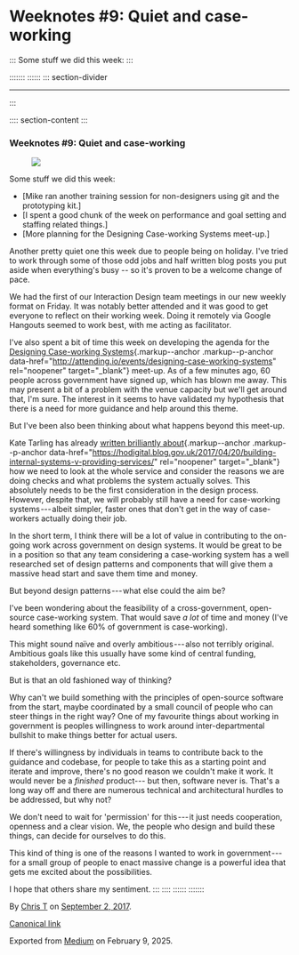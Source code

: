 <div>

# Weeknotes #9: Quiet and case-working 

</div>

::: 
Some stuff we did this week:
:::

::::::: 
:::::: 
::: section-divider

------------------------------------------------------------------------
:::

:::: section-content
::: 
### Weeknotes #9: Quiet and case-working 

<figure id="be88" class="graf graf--figure graf-after--h3">
<img
src="https://cdn-images-1.medium.com/max/800/1*SNnnAN5EYWZuIynw0pRP8g.gif"
class="graf-image" data-image-id="1*SNnnAN5EYWZuIynw0pRP8g.gif"
data-width="335" data-height="193" data-is-featured="true" />
</figure>

Some stuff we did this week:

-   [Mike ran another training session for non-designers using git and
    the prototyping kit.]
-   [I spent a good chunk of the week on performance and goal setting
    and staffing related things.]
-   [More planning for the Designing Case-working Systems
    meet-up.]

Another pretty quiet one this week due to people being on holiday. I've
tried to work through some of those odd jobs and half written blog posts
you put aside when everything's busy -- so it's proven to be a welcome
change of pace.

We had the first of our Interaction Design team meetings in our new
weekly format on Friday. It was notably better attended and it was good
to get everyone to reflect on their working week. Doing it remotely via
Google Hangouts seemed to work best, with me acting as facilitator.

I've also spent a bit of time this week on developing the agenda for the
[Designing Case-working
Systems](http://attending.io/events/designing-case-working-systems){.markup--anchor
.markup--p-anchor
data-href="http://attending.io/events/designing-case-working-systems"
rel="noopener" target="_blank"} meet-up. As of a few minutes ago, 60
people across government have signed up, which has blown me away. This
may present a bit of a problem with the venue capacity but we'll get
around that, I'm sure. The interest in it seems to have validated my
hypothesis that there is a need for more guidance and help around this
theme.

But I've been also been thinking about what happens beyond this meet-up.

Kate Tarling has already [written brilliantly
about](https://hodigital.blog.gov.uk/2017/04/20/building-internal-systems-v-providing-services/){.markup--anchor
.markup--p-anchor
data-href="https://hodigital.blog.gov.uk/2017/04/20/building-internal-systems-v-providing-services/"
rel="noopener" target="_blank"} how we need to look at the whole service
and consider the reasons we are doing checks and what problems the
system actually solves. This absolutely needs to be the first
consideration in the design process. However, despite that, we will
probably still have a need for case-working systems --- albeit simpler,
faster ones that don't get in the way of case-workers actually doing
their job.

In the short term, I think there will be a lot of value in contributing
to the on-going work across government on design systems. It would be
great to be in a position so that any team considering a case-working
system has a well researched set of design patterns and components that
will give them a massive head start and save them time and money.

But beyond design patterns --- what else could the aim be?

I've been wondering about the feasibility of a cross-government,
open-source case-working system. That would save *a lot* of time and
money (I've heard something like 60% of government is case-working).

This might sound naïve and overly ambitious --- also not terribly
original. Ambitious goals like this usually have some kind of central
funding, stakeholders, governance etc.

But is that an old fashioned way of thinking?

Why can't we build something with the principles of open-source software
from the start, maybe coordinated by a small council of people who can
steer things in the right way? One of my favourite things about working
in government is peoples willingness to work around inter-departmental
bullshit to make things better for actual users.

If there's willingness by individuals in teams to contribute back to the
guidance and codebase, for people to take this as a starting point and
iterate and improve, there's no good reason we couldn't make it work. It
would never be a *finished* product--- but then, software never is.
That's a long way off and there are numerous technical and architectural
hurdles to be addressed, but why not?

We don't need to wait for 'permission' for this --- it just needs
cooperation, openness and a clear vision. We, the people who design and
build these things, can decide for ourselves to do this.

This kind of thing is one of the reasons I wanted to work in
government --- for a small group of people to enact massive change is a
powerful idea that gets me excited about the possibilities.

I hope that others share my sentiment.
:::
::::
::::::
:::::::

By [Chris T](https://medium.com/@ctdesign) on
[September 2, 2017](https://medium.com/p/75123ed0af9d).

[Canonical
link](https://medium.com/@ctdesign/weeknotes-9-quiet-and-case-working-75123ed0af9d)

Exported from [Medium](https://medium.com) on February 9, 2025.
